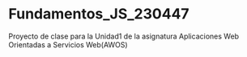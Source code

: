 # Fundamentos_JS_230447
Proyecto de clase para la Unidad1 de la asignatura Aplicaciones Web Orientadas  a Servicios Web(AWOS)

